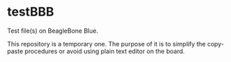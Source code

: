 # testBBB
Test file(s) on BeagleBone Blue.

This repository is a temporary one. The purpose of it is to simplify the copy-paste procedures or avoid using plain text editor on the board.
